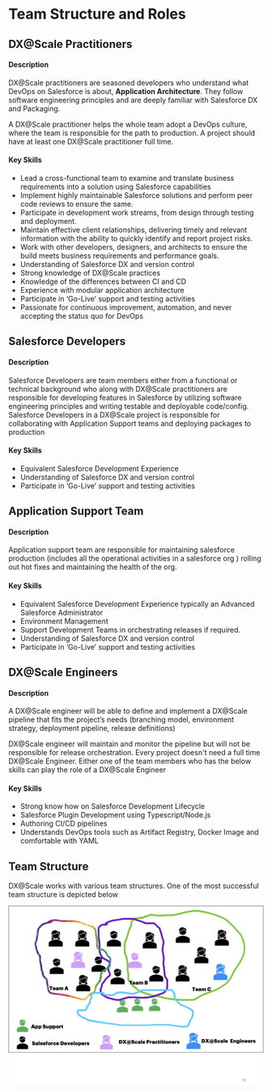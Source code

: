 # Team Structure and Roles

## DX@Scale Practitioners

#### Description

DX@Scale practitioners are seasoned developers who understand what DevOps on Salesforce is about, **Application Architecture**. They follow software engineering principles and are deeply familiar with Salesforce DX and Packaging.

A DX@Scale practitioner helps the whole team adopt a DevOps culture, where the team is responsible for the path to production. A project should have at least one DX@Scale practitioner full time.

#### Key Skills

* Lead a cross-functional team to examine and translate business requirements into a solution using Salesforce capabilities
* Implement highly maintainable Salesforce solutions and perform peer code reviews to ensure the same.
* Participate in development work streams, from design through testing and deployment.
* Maintain effective client relationships, delivering timely and relevant information with the ability to quickly identify and report project risks.
* Work with other developers, designers, and architects to ensure the build meets business requirements and performance goals.
* Understanding of Salesforce DX and version control
* Strong knowledge of DX@Scale practices
* Knowledge of the differences between CI and CD
* Experience with modular application architecture
* Participate in ‘Go-Live’ support and testing activities
* Passionate for continuous improvement, automation, and never accepting the status quo for DevOps

## Salesforce Developers

#### Description

Salesforce Developers are team members either from a functional or technical background who along with DX@Scale practitioners are responsible for developing features in Salesforce by utilizing software engineering principles and writing testable and deployable code/config. Salesforce Developers in a DX@Scale project is responsible for collaborating with Application Support teams and deploying packages to production

#### Key Skills

* Equivalent Salesforce Development Experience
* Understanding of Salesforce DX and version control
* Participate in ‘Go-Live’ support and testing activities

## Application Support Team

#### Description

Application support team are responsible for maintaining salesforce production \(includes all the operational activities in a salesforce org \) rolling out hot fixes and maintaining the health of the org.

#### Key Skills

* Equivalent Salesforce Development Experience typically an Advanced Salesforce Administrator
* Environment Management
* Support Development Teams in orchestrating releases if required.
* Understanding of Salesforce DX and version control
* Participate in ‘Go-Live’ support and testing activities

## DX@Scale Engineers

#### Description

A DX@Scale engineer will be able to define and implement a DX@Scale pipeline that fits the project’s needs \(branching model, environment strategy, deployment pipeline, release definitions\)

DX@Scale engineer will maintain and monitor the pipeline but will not be responsible for release orchestration.​​ Every project doesn't need a full time DX@Scale Engineer.  Either one of the team members who has the below skills can play the role of a DX@Scale Engineer 

#### Key Skills

* Strong know how on Salesforce Development Lifecycle​
* Salesforce Plugin Development using Typescript/Node.js​
* Authoring CI/CD pipelines​
* Understands DevOps tools such as Artifact Registry, Docker Image and comfortable with YAML

## Team Structure

DX@Scale works with various team structures. One of the most successful team structure is depicted below

![](../.gitbook/assets/image%20%2856%29.png)




